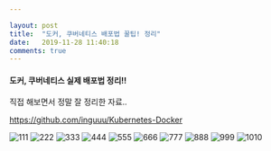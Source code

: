 ```yaml
---

layout: post
title:  "도커, 쿠버네티스 배포법 꿀팁! 정리"
date:   2019-11-28 11:40:18
comments: true
---
```


<h4>도커, 쿠버네티스 실제 배포법 정리!!</h4>

직접 해보면서 정말 잘 정리한 자료.. 

https://github.com/inguuu/Kubernetes-Docker



![111](https://user-images.githubusercontent.com/49789734/69911677-6dd13880-1462-11ea-9f0c-324d8c84b857.png)
![222](https://user-images.githubusercontent.com/49789734/69911678-6dd13880-1462-11ea-94b4-c0538c13fe29.png)
![333](https://user-images.githubusercontent.com/49789734/69911679-6dd13880-1462-11ea-811d-1f3a0e9f8d92.png)
![444](https://user-images.githubusercontent.com/49789734/69911680-6dd13880-1462-11ea-9cac-22c130c53e1a.png)
![555](https://user-images.githubusercontent.com/49789734/69911681-6e69cf00-1462-11ea-8052-d5d4de0b099f.png)
![666](https://user-images.githubusercontent.com/49789734/69911682-6e69cf00-1462-11ea-80dd-1cdb72608cbe.png)
![777](https://user-images.githubusercontent.com/49789734/69911683-6e69cf00-1462-11ea-9cf9-a344fb3d44c2.png)
![888](https://user-images.githubusercontent.com/49789734/69911684-6f026580-1462-11ea-8673-55c12fddbf7a.png)
![999](https://user-images.githubusercontent.com/49789734/69911685-6f026580-1462-11ea-8615-bfd2dc398c28.png)
![1010](https://user-images.githubusercontent.com/49789734/69911686-6f026580-1462-11ea-856c-4831d1645b99.png)



